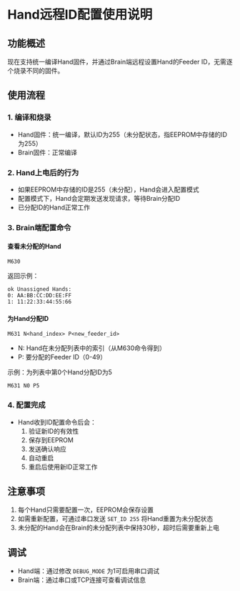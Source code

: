 # Hand远程ID配置使用说明

## 功能概述
现在支持统一编译Hand固件，并通过Brain端远程设置Hand的Feeder ID，无需逐个烧录不同的固件。

## 使用流程

### 1. 编译和烧录
- Hand固件：统一编译，默认ID为255（未分配状态，指EEPROM中存储的ID为255）
- Brain固件：正常编译

### 2. Hand上电后的行为
- 如果EEPROM中存储的ID是255（未分配），Hand会进入配置模式
- 配置模式下，Hand会定期发送发现请求，等待Brain分配ID
- 已分配ID的Hand正常工作

### 3. Brain端配置命令

#### 查看未分配的Hand
```
M630
```
返回示例：
```
ok Unassigned Hands:
0: AA:BB:CC:DD:EE:FF
1: 11:22:33:44:55:66
```

#### 为Hand分配ID
```
M631 N<hand_index> P<new_feeder_id>
```
- N: Hand在未分配列表中的索引（从M630命令得到）
- P: 要分配的Feeder ID（0-49）

示例：为列表中第0个Hand分配ID为5
```
M631 N0 P5
```

### 4. 配置完成
- Hand收到ID配置命令后会：
  1. 验证新ID的有效性
  2. 保存到EEPROM
  3. 发送确认响应
  4. 自动重启
  5. 重启后使用新ID正常工作

## 注意事项
1. 每个Hand只需要配置一次，EEPROM会保存设置
2. 如需重新配置，可通过串口发送 `SET_ID 255` 将Hand重置为未分配状态
3. 未分配的Hand会在Brain的未分配列表中保持30秒，超时后需要重新上电

## 调试
- Hand端：通过修改 `DEBUG_MODE` 为1可启用串口调试
- Brain端：通过串口或TCP连接可查看调试信息

